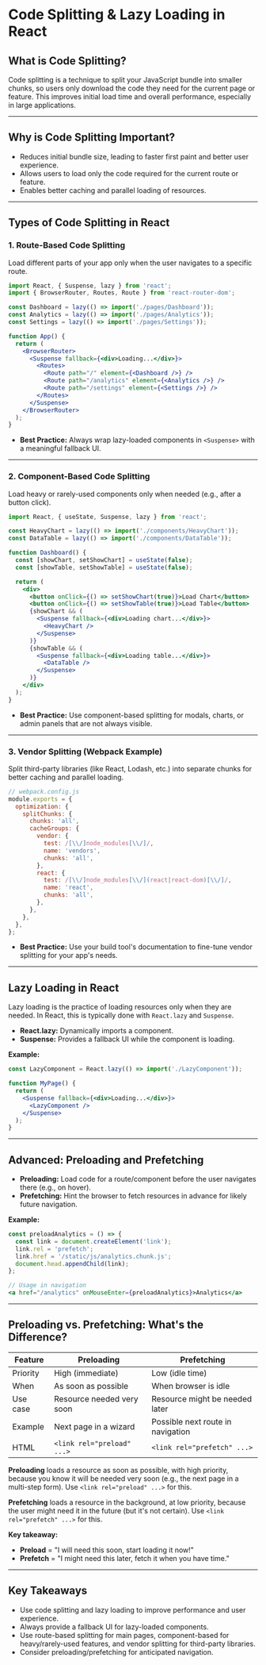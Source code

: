 # Code Splitting & Lazy Loading in React

## What is Code Splitting?

Code splitting is a technique to split your JavaScript bundle into smaller chunks, so users only download the code they need for the current page or feature. This improves initial load time and overall performance, especially in large applications.

---

## Why is Code Splitting Important?
- Reduces initial bundle size, leading to faster first paint and better user experience.
- Allows users to load only the code required for the current route or feature.
- Enables better caching and parallel loading of resources.

---

## Types of Code Splitting in React

### 1. Route-Based Code Splitting
Load different parts of your app only when the user navigates to a specific route.

```jsx
import React, { Suspense, lazy } from 'react';
import { BrowserRouter, Routes, Route } from 'react-router-dom';

const Dashboard = lazy(() => import('./pages/Dashboard'));
const Analytics = lazy(() => import('./pages/Analytics'));
const Settings = lazy(() => import('./pages/Settings'));

function App() {
  return (
    <BrowserRouter>
      <Suspense fallback={<div>Loading...</div>}>
        <Routes>
          <Route path="/" element={<Dashboard />} />
          <Route path="/analytics" element={<Analytics />} />
          <Route path="/settings" element={<Settings />} />
        </Routes>
      </Suspense>
    </BrowserRouter>
  );
}
```
- **Best Practice:** Always wrap lazy-loaded components in `<Suspense>` with a meaningful fallback UI.

---

### 2. Component-Based Code Splitting
Load heavy or rarely-used components only when needed (e.g., after a button click).

```jsx
import React, { useState, Suspense, lazy } from 'react';

const HeavyChart = lazy(() => import('./components/HeavyChart'));
const DataTable = lazy(() => import('./components/DataTable'));

function Dashboard() {
  const [showChart, setShowChart] = useState(false);
  const [showTable, setShowTable] = useState(false);

  return (
    <div>
      <button onClick={() => setShowChart(true)}>Load Chart</button>
      <button onClick={() => setShowTable(true)}>Load Table</button>
      {showChart && (
        <Suspense fallback={<div>Loading chart...</div>}>
          <HeavyChart />
        </Suspense>
      )}
      {showTable && (
        <Suspense fallback={<div>Loading table...</div>}>
          <DataTable />
        </Suspense>
      )}
    </div>
  );
}
```
- **Best Practice:** Use component-based splitting for modals, charts, or admin panels that are not always visible.

---

### 3. Vendor Splitting (Webpack Example)
Split third-party libraries (like React, Lodash, etc.) into separate chunks for better caching and parallel loading.

```js
// webpack.config.js
module.exports = {
  optimization: {
    splitChunks: {
      chunks: 'all',
      cacheGroups: {
        vendor: {
          test: /[\\/]node_modules[\\/]/,
          name: 'vendors',
          chunks: 'all',
        },
        react: {
          test: /[\\/]node_modules[\\/](react|react-dom)[\\/]/,
          name: 'react',
          chunks: 'all',
        },
      },
    },
  },
};
```
- **Best Practice:** Use your build tool's documentation to fine-tune vendor splitting for your app's needs.

---

## Lazy Loading in React

Lazy loading is the practice of loading resources only when they are needed. In React, this is typically done with `React.lazy` and `Suspense`.

- **React.lazy:** Dynamically imports a component.
- **Suspense:** Provides a fallback UI while the component is loading.

**Example:**
```jsx
const LazyComponent = React.lazy(() => import('./LazyComponent'));

function MyPage() {
  return (
    <Suspense fallback={<div>Loading...</div>}>
      <LazyComponent />
    </Suspense>
  );
}
```

---

## Advanced: Preloading and Prefetching

- **Preloading:** Load code for a route/component before the user navigates there (e.g., on hover).
- **Prefetching:** Hint the browser to fetch resources in advance for likely future navigation.

**Example:**
```jsx
const preloadAnalytics = () => {
  const link = document.createElement('link');
  link.rel = 'prefetch';
  link.href = '/static/js/analytics.chunk.js';
  document.head.appendChild(link);
};

// Usage in navigation
<a href="/analytics" onMouseEnter={preloadAnalytics}>Analytics</a>
```

---

## Preloading vs. Prefetching: What's the Difference?

| Feature      | Preloading                        | Prefetching                        |
|--------------|-----------------------------------|------------------------------------|
| Priority     | High (immediate)                  | Low (idle time)                    |
| When         | As soon as possible               | When browser is idle               |
| Use case     | Resource needed very soon         | Resource might be needed later     |
| Example      | Next page in a wizard             | Possible next route in navigation  |
| HTML         | `<link rel="preload" ...>`      | `<link rel="prefetch" ...>`      |

**Preloading** loads a resource as soon as possible, with high priority, because you know it will be needed very soon (e.g., the next page in a multi-step form). Use `<link rel="preload" ...>` for this.

**Prefetching** loads a resource in the background, at low priority, because the user might need it in the future (but it's not certain). Use `<link rel="prefetch" ...>` for this.

**Key takeaway:**
- **Preload** = "I will need this soon, start loading it now!"
- **Prefetch** = "I might need this later, fetch it when you have time."

---

## Key Takeaways
- Use code splitting and lazy loading to improve performance and user experience.
- Always provide a fallback UI for lazy-loaded components.
- Use route-based splitting for main pages, component-based for heavy/rarely-used features, and vendor splitting for third-party libraries.
- Consider preloading/prefetching for anticipated navigation. 